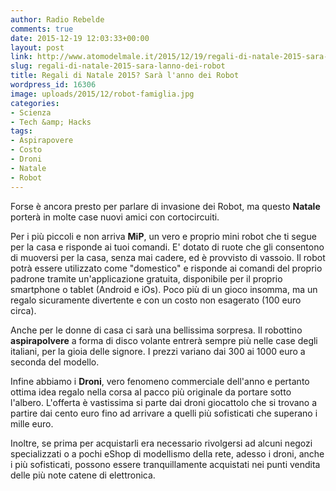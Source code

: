 ```yaml
---
author: Radio Rebelde
comments: true
date: 2015-12-19 12:03:33+00:00
layout: post
link: http://www.atomodelmale.it/2015/12/19/regali-di-natale-2015-sara-lanno-dei-robot/
slug: regali-di-natale-2015-sara-lanno-dei-robot
title: Regali di Natale 2015? Sarà l'anno dei Robot
wordpress_id: 16306
image: uploads/2015/12/robot-famiglia.jpg
categories:
- Scienza
- Tech &amp; Hacks
tags:
- Aspirapovere
- Costo
- Droni
- Natale
- Robot
---
```


Forse è ancora presto per parlare di invasione dei Robot, ma questo **Natale** porterà in molte case nuovi amici con cortocircuiti.

Per i più piccoli e non arriva **MiP**, un vero e proprio mini robot che ti segue per la casa e risponde ai tuoi comandi. E' dotato di ruote che gli consentono di muoversi per la casa, senza mai cadere, ed è provvisto di vassoio. Il robot potrà essere utilizzato come "domestico" e risponde ai comandi del proprio padrone tramite un'applicazione gratuita, disponibile per il proprio smartphone o tablet (Android e iOs). Poco più di un gioco insomma, ma un regalo sicuramente divertente e con un costo non esagerato (100 euro circa).

Anche per le donne di casa ci sarà una bellissima sorpresa. Il robottino **aspirapolvere** a forma di disco volante entrerà sempre più nelle case degli italiani, per la gioia delle signore. I prezzi variano dai 300 ai 1000 euro a seconda del modello.

Infine abbiamo i **Droni**, vero fenomeno commerciale dell'anno e pertanto ottima idea regalo nella corsa al pacco più originale da portare sotto l'albero. L'offerta è vastissima si parte dai droni giocattolo che si trovano a partire dai cento euro fino ad arrivare a quelli più sofisticati che superano i mille euro.

Inoltre, se prima per acquistarli era necessario rivolgersi ad alcuni negozi specializzati o a pochi eShop di modellismo della rete, adesso i droni, anche i più sofisticati, possono essere tranquillamente acquistati nei punti vendita delle più note catene di elettronica.
